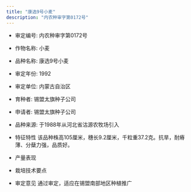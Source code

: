 ```yaml
---
title: "康选9号小麦"
description: "内农种审字第0172号"
---
```

* 审定编号:  内农种审字第0172号

*  作物名称:  小麦

*  品种名称:  康选9号小麦

*  审定年份:  1992

*  审定单位:  内蒙古自治区

* 育种者:  锡盟太旗种子公司

*  申请者:  锡盟太旗种子公司

*  品种来源:  于1988年从河北省沽源农牧场引入


*  特征特性
该品种株高105厘米，穗长9.2厘米，千粒重37.2克。抗旱，耐瘠薄、分蘖力强，品质好。


*  产量表现


*  栽培技术要点


*  审定意见
通过审定，适应在锡盟南部地区种植推广

